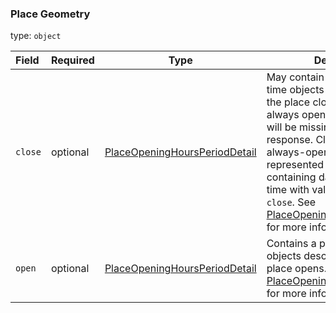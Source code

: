 <!--- This is a generated file, do not edit! -->
<!--- [START maps_http_schema_placeopeninghoursperiod] -->
<h3 class="schema-object" id="PlaceOpeningHoursPeriod">Place Geometry</h3>

type: `object`

| Field   | Required | Type                                                                                            | Description                                                                                                                                                                                                                                                                                                                                                                                                                          |
| :------ | -------- | ----------------------------------------------------------------------------------------------- | ------------------------------------------------------------------------------------------------------------------------------------------------------------------------------------------------------------------------------------------------------------------------------------------------------------------------------------------------------------------------------------------------------------------------------------ |
| `close` | optional | [PlaceOpeningHoursPeriodDetail](#PlaceOpeningHoursPeriodDetail "PlaceOpeningHoursPeriodDetail") | May contain a pair of day and time objects describing when the place closes. If a place is always open, the close section will be missing from the response. Clients can rely on always-open being represented as an open period containing day with value `0` and time with value `0000`, and no `close`. See [PlaceOpeningHoursPeriodDetail](#PlaceOpeningHoursPeriodDetail "PlaceOpeningHoursPeriodDetail") for more information. |
| `open`  | optional | [PlaceOpeningHoursPeriodDetail](#PlaceOpeningHoursPeriodDetail "PlaceOpeningHoursPeriodDetail") | Contains a pair of day and time objects describing when the place opens. See [PlaceOpeningHoursPeriodDetail](#PlaceOpeningHoursPeriodDetail "PlaceOpeningHoursPeriodDetail") for more information.                                                                                                                                                                                                                                   |

<!--- [END maps_http_schema_placeopeninghoursperiod] -->